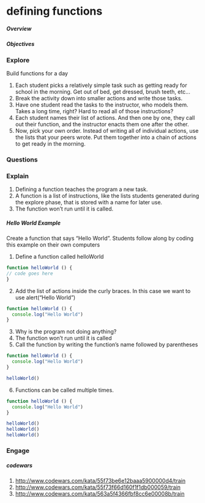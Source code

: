 # defining functions

##### Overview

##### Objectives

### Explore
Build functions for a day

1. Each student picks a relatively simple task such as getting ready for school in the morning. Get out of bed, get dressed, brush teeth, etc...
2. Break the activity down into smaller actions and write those tasks.
3. Have one student read the tasks to the instructor, who models them. Takes a long time, right? Hard to read all of those instructions?
4. Each student names their list of actions. And then one by one, they call out their function, and the instructor enacts them one after the other.
5. Now, pick your own order. Instead of writing all of individual actions, use the lists that your peers wrote. Put them together into a chain of actions to get ready in the morning.


### Questions

### Explain

1. Defining a function teaches the program a new task.
2. A function is a list of instructions, like the lists students generated during the explore phase, that is stored with a name for later use.
3. The function won’t run until it is called.

##### Hello World Example
Create a function that says “Hello World”. Students follow along by coding this example on their own computers

1. Define a function called helloWorld

  ```js
  function helloWorld () {
  // code goes here
  }
  ```
2. Add the list of actions inside the curly braces. In this case we want to use alert(“Hello World”)

  ```js
  function helloWorld () {
  	console.log("Hello World")
  }
  ```
3. Why is the program not doing anything?
4. The function won’t run until it is called
5. Call the function by writing the function’s name followed by parentheses

  ```js
  function helloWorld () {
  	console.log("Hello World")
  }

  helloWorld()
  ```
6. Functions can be called multiple times.

  ```js
  function helloWorld () {
  	console.log("Hello World")
  }

  helloWorld()
  helloWorld()
  helloWorld()
  ```
### Engage

##### codewars
1. http://www.codewars.com/kata/55f73be6e12baaa5900000d4/train
2. http://www.codewars.com/kata/55f73f66d160f1f1db000059/train
3. http://www.codewars.com/kata/563a5f4366fbf8cc6e00008b/train
